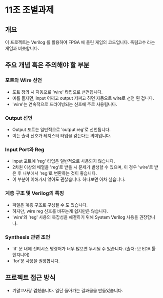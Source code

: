 # 11조 조별과제


## 개요
이 프로젝트는 Verilog 를 활용하여 FPGA 에 올린 게임의 코드입니다.
죽림고수 라는 게임과 비슷합니다.

## 주요 개념 혹은 주의해야 할 부분

### 포트와 Wire 선언
- 포트 정의 시 자동으로 'wire' 타입으로 선언됩니다.
- 예를 들자면, input 어쩌고 output 저쩌고 하면 자동으로 wire로 선언 된 겁니다.
- 'wire'는 연속적으로 드라이빙되는 신호에 주로 사용됩니다.

### Output 선언
- Output 포트는 일반적으로 'output reg'로 선언됩니다.
- 이는 출력 신호가 레지스터 타입을 갖는다는 의미입니다.

### Input Port와 Reg
- Input 포트에 'reg' 타입은 일반적으로 사용되지 않습니다.
- 2차원 이상의 배열을 'reg'로 받을 시 문제가 발생할 수 있으며, 이 경우 'wire'로 받은 후 내부에서 'reg'로 변환하는 것이 좋습니다.
- 이 부분이 이해가지 않아도 괜찮습니다. 하다보면 아차 싶습니다.

### 계층 구조 및 Verilog의 특징
- 파일은 계층 구조로 구성될 수 도 있습니다.
- 하지만, wire reg 신호를 바꾸는게 쉽지만은 않습니다.
- 'wire'와 'reg' 사용의 복잡성을 해결하기 위해 System Verilog 사용을 권장합니다.

### Synthesis 관련 조언
- 'if' 문 내에 신티시스 명령어가 너무 많으면 무시될 수 있습니다. (출처: 모 EDA 툴 엔지니어)
- 'for'문 사용을 권장합니다.

## 프로젝트 접근 방식
- 기말고사랑 겹쳤습니다. 일단 돌아가는 결과물을 만들었습니다.
